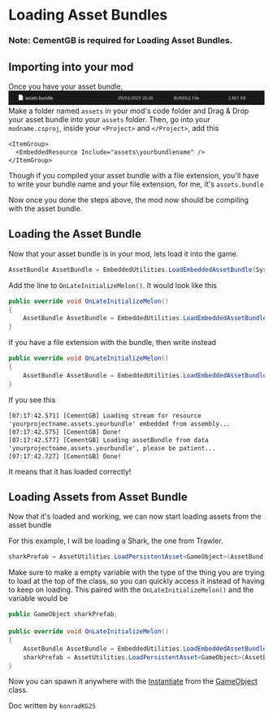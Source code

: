 # Loading Asset Bundles
### Note: CementGB is required for Loading Asset Bundles.

## Importing into your mod
Once you have your asset bundle, ![Example Asset Bundle](../images/examplebundle.png)
Make a folder named `assets` in your mod's code folder and Drag & Drop your asset bundle into your `assets` folder. Then, go into your `modname.csproj`, inside your `<Project>` and `</Project>`, add this

```
<ItemGroup>
  <EmbeddedResource Include="assets\yourbundlename" />
</ItemGroup>
```
Though if you compiled your asset bundle with a file extension, you'll have to write your bundle name and your file extension, for me, it's `assets.bundle`

Now once you done the steps above, the mod now should be compiling with the asset bundle.

## Loading the Asset Bundle
Now that your asset bundle is in your mod, lets load it into the game.

```csharp
AssetBundle AssetBundle = EmbeddedUtilities.LoadEmbeddedAssetBundle(System.Reflection.Assembly.GetExecutingAssembly(), "yourprojectname.assets.yourbundlename");
```
Add the line to `OnLateInitializeMelon()`. It would look like this
```csharp
public override void OnLateInitializeMelon()
{
    AssetBundle AssetBundle = EmbeddedUtilities.LoadEmbeddedAssetBundle(System.Reflection.Assembly.GetExecutingAssembly(), "yourprojectname.assets.yourbundlename");
}
```

If you have a file extension with the bundle, then write instead 

```csharp
public override void OnLateInitializeMelon()
{
    AssetBundle AssetBundle = EmbeddedUtilities.LoadEmbeddedAssetBundle(System.Reflection.Assembly.GetExecutingAssembly(), "yourprojectname.assets.yourbundlename.yourfileextension");
}
```

If you see this
```
[07:17:42.571] [CementGB] Loading stream for resource 'yourprojectname.assets.yourbundle' embedded from assembly...
[07:17:42.575] [CementGB] Done!
[07:17:42.577] [CementGB] Loading assetBundle from data 'yourprojectname.assets.yourbundle', please be patient...
[07:17:42.727] [CementGB] Done!
```
It means that it has loaded correctly!

## Loading Assets from Asset Bundle
Now that it's loaded and working, we can now start loading assets from the asset bundle

For this example, I will be loading a Shark, the one from Trawler.

```csharp
sharkPrefab = AssetUtilities.LoadPersistentAsset<GameObject>(AssetBundle, "SharkPrefab");
```

Make sure to make a empty variable with the type of the thing you are trying to load at the top of the class, so you can quickly access it instead of having to keep on loading. This paired with the `OnLateInitializeMelon()` and the variable would be
```csharp
public GameObject sharkPrefab;

public override void OnLateInitializeMelon()
{
    AssetBundle AssetBundle = EmbeddedUtilities.LoadEmbeddedAssetBundle(System.Reflection.Assembly.GetExecutingAssembly(), "yourprojectname.assets.yourbundlename.yourfileextension");
    sharkPrefab = AssetUtilities.LoadPersistentAsset<GameObject>(AssetBundle, "SharkPrefab");
}
```

Now you can spawn it anywhere with the [Instantiate](https://docs.unity3d.com/2021.3/Documentation/ScriptReference/Object.Instantiate.html) from the [GameObject](https://docs.unity3d.com/2021.3/Documentation/ScriptReference/GameObject.html) class.

Doc written by `konradKG25`